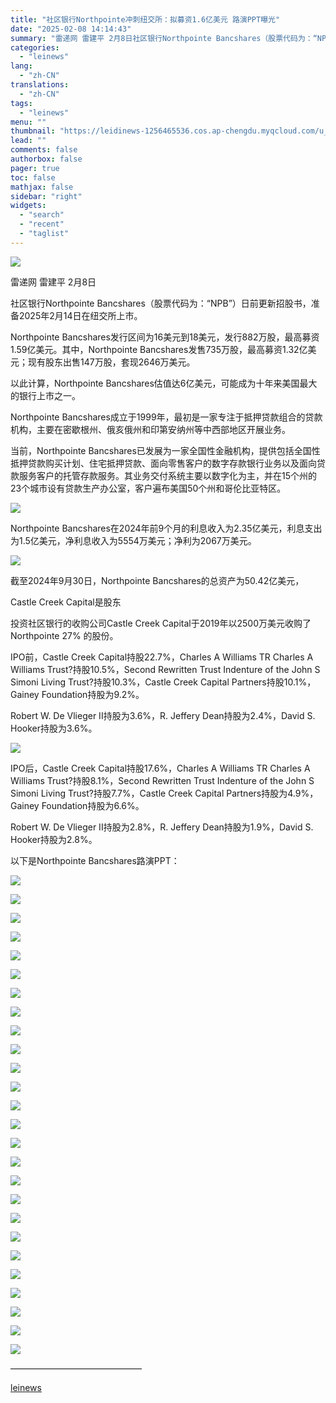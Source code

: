 ```yaml
---
title: "社区银行Northpointe冲刺纽交所：拟募资1.6亿美元 路演PPT曝光"
date: "2025-02-08 14:14:43"
summary: "雷递网 雷建平 2月8日社区银行Northpointe Bancshares（股票代码为：“NPB”..."
categories:
  - "leinews"
lang:
  - "zh-CN"
translations:
  - "zh-CN"
tags:
  - "leinews"
menu: ""
thumbnail: "https://leidinews-1256465536.cos.ap-chengdu.myqcloud.com/u_News/20250208/6387462087795559515665235.jpeg"
lead: ""
comments: false
authorbox: false
pager: true
toc: false
mathjax: false
sidebar: "right"
widgets:
  - "search"
  - "recent"
  - "taglist"
---
```


![](https://p3-sign.toutiaoimg.com/tos-cn-i-axegupay5k/57006c0b664e4c60bfc1e4a6d28e83c9~tplv-tt-origin-web:gif.jpeg?_iz=58558&from=article.pc_detail&lk3s=953192f4&x-expires=1739599883&x-signature=rkm1Jj5uTjcqIKzZGzVoge2EFPw%3D)

雷递网 雷建平 2月8日

社区银行Northpointe Bancshares（股票代码为：“NPB”）日前更新招股书，准备2025年2月14日在纽交所上市。

Northpointe Bancshares发行区间为16美元到18美元，发行882万股，最高募资1.59亿美元。其中，Northpointe Bancshares发售735万股，最高募资1.32亿美元；现有股东出售147万股，套现2646万美元。

以此计算，Northpointe Bancshares估值达6亿美元，可能成为十年来美国最大的银行上市之一。

Northpointe Bancshares成立于1999年，最初是一家专注于抵押贷款组合的贷款机构，主要在密歇根州、俄亥俄州和印第安纳州等中西部地区开展业务。

当前，Northpointe Bancshares已发展为一家全国性金融机构，提供包括全国性抵押贷款购买计划、住宅抵押贷款、面向零售客户的数字存款银行业务以及面向贷款服务客户的托管存款服务。其业务交付系统主要以数字化为主，并在15个州的23个城市设有贷款生产办公室，客户遍布美国50个州和哥伦比亚特区。

![](https://p3-sign.toutiaoimg.com/tos-cn-i-6w9my0ksvp/0dac5146a7e64a60a4bc7000df15e18e~tplv-tt-origin-web:gif.jpeg?_iz=58558&from=article.pc_detail&lk3s=953192f4&x-expires=1739599883&x-signature=HA9ORWRp%2FSJpCzwAuGnQZ595kzo%3D)

Northpointe Bancshares在2024年前9个月的利息收入为2.35亿美元，利息支出为1.5亿美元，净利息收入为5554万美元；净利为2067万美元。

![](https://p3-sign.toutiaoimg.com/tos-cn-i-6w9my0ksvp/98c5c1d378184cdabb4d0468542958bb~tplv-tt-origin-web:gif.jpeg?_iz=58558&from=article.pc_detail&lk3s=953192f4&x-expires=1739599883&x-signature=akUWfVjFY6V%2B6XKed1b8GAcPprA%3D)

截至2024年9月30日，Northpointe Bancshares的总资产为50.42亿美元，

Castle Creek Capital是股东

投资社区银行的收购公司Castle Creek Capital于2019年以2500万美元收购了 Northpointe 27% 的股份。

IPO前，Castle Creek Capital持股22.7%，Charles A Williams TR Charles A Williams Trust?持股10.5%，Second Rewritten Trust Indenture of the John S Simoni Living Trust?持股10.3%，Castle Creek Capital Partners持股10.1%，Gainey Foundation持股为9.2%。

Robert W. De Vlieger II持股为3.6%，R. Jeffery Dean持股为2.4%，David S. Hooker持股为3.6%。

![](https://p3-sign.toutiaoimg.com/tos-cn-i-6w9my0ksvp/3f0d383edae042678cf25e7af18117d8~tplv-tt-origin-web:gif.jpeg?_iz=58558&from=article.pc_detail&lk3s=953192f4&x-expires=1739599883&x-signature=nJOg%2BTIrSZ6fuPDJOn4uYzAnV90%3D)

IPO后，Castle Creek Capital持股17.6%，Charles A Williams TR Charles A Williams Trust?持股8.1%，Second Rewritten Trust Indenture of the John S Simoni Living Trust?持股7.7%，Castle Creek Capital Partners持股为4.9%，Gainey Foundation持股为6.6%。

Robert W. De Vlieger II持股为2.8%，R. Jeffery Dean持股为1.9%，David S. Hooker持股为2.8%。

以下是Northpointe Bancshares路演PPT：

![](https://p3-sign.toutiaoimg.com/tos-cn-i-6w9my0ksvp/6aa0303bd1d746ae9a020aeb3dbb9e60~tplv-tt-origin-web:gif.jpeg?_iz=58558&from=article.pc_detail&lk3s=953192f4&x-expires=1739599883&x-signature=vuX0KFMTXs1t%2BAFOQ7GDPlzQSqE%3D)

![](https://p3-sign.toutiaoimg.com/tos-cn-i-6w9my0ksvp/9842e5872c9947feaa26239837b0ee54~tplv-tt-origin-web:gif.jpeg?_iz=58558&from=article.pc_detail&lk3s=953192f4&x-expires=1739599883&x-signature=hrGICZZxhjJwrrXg%2BTucjsluGCg%3D)

![](https://p3-sign.toutiaoimg.com/tos-cn-i-6w9my0ksvp/cccfa6dc5f124efc8ca8c5729d7f5a56~tplv-tt-origin-web:gif.jpeg?_iz=58558&from=article.pc_detail&lk3s=953192f4&x-expires=1739599883&x-signature=BGtC9%2Flcpzo0W65s7tZxsQ403KQ%3D)

![](https://p3-sign.toutiaoimg.com/tos-cn-i-6w9my0ksvp/6eb8dd244d5a482b9734fe99b608ac12~tplv-tt-origin-web:gif.jpeg?_iz=58558&from=article.pc_detail&lk3s=953192f4&x-expires=1739599883&x-signature=ZZN0tyt3nA1SqfoUpo0nJZQI%2BaU%3D)

![](https://p3-sign.toutiaoimg.com/tos-cn-i-6w9my0ksvp/e272faa6d71c4932ae1c15b74a988171~tplv-tt-origin-web:gif.jpeg?_iz=58558&from=article.pc_detail&lk3s=953192f4&x-expires=1739599883&x-signature=kk1NeazmiZTL65PVMB4dGUPLJVg%3D)

![](https://p3-sign.toutiaoimg.com/tos-cn-i-6w9my0ksvp/e00a5fcac6b84680a536242c62cfa0e1~tplv-tt-origin-web:gif.jpeg?_iz=58558&from=article.pc_detail&lk3s=953192f4&x-expires=1739599883&x-signature=9%2BfFo1VChO8PG0diO50%2Bd8dKRtw%3D)

![](https://p3-sign.toutiaoimg.com/tos-cn-i-6w9my0ksvp/0d1d0e1971cb427582c723061d124c64~tplv-tt-origin-web:gif.jpeg?_iz=58558&from=article.pc_detail&lk3s=953192f4&x-expires=1739599883&x-signature=JqLt5FDw8kXpLWVSxiTGh4%2Ff6aY%3D)

![](https://p3-sign.toutiaoimg.com/tos-cn-i-6w9my0ksvp/ed09aabb3cc642689749d84b7683577b~tplv-tt-origin-web:gif.jpeg?_iz=58558&from=article.pc_detail&lk3s=953192f4&x-expires=1739599883&x-signature=q%2FAqsM8cZH3KA3ZabKGeahZJfzg%3D)

![](https://p26-sign.toutiaoimg.com/tos-cn-i-6w9my0ksvp/c6effc7b914d42e487a9df79324b548d~tplv-tt-origin-web:gif.jpeg?_iz=58558&from=article.pc_detail&lk3s=953192f4&x-expires=1739599883&x-signature=ci%2Bw%2FnmywGNmrwOKExCgyfPbM%2BA%3D)

![](https://p3-sign.toutiaoimg.com/tos-cn-i-6w9my0ksvp/eac1d826cbff497f8971a90be165af3e~tplv-tt-origin-web:gif.jpeg?_iz=58558&from=article.pc_detail&lk3s=953192f4&x-expires=1739599883&x-signature=tTK5RGJAGbNiotpl84hJUP16zac%3D)

![](https://p3-sign.toutiaoimg.com/tos-cn-i-6w9my0ksvp/42b32a728dee4cf78e07b2528e10dd70~tplv-tt-origin-web:gif.jpeg?_iz=58558&from=article.pc_detail&lk3s=953192f4&x-expires=1739599883&x-signature=z5l0K%2FNDOfswp75UXYZz1CNBRXg%3D)

![](https://p3-sign.toutiaoimg.com/tos-cn-i-6w9my0ksvp/73275c6156a84497b8e8e7d1aebaa57d~tplv-tt-origin-web:gif.jpeg?_iz=58558&from=article.pc_detail&lk3s=953192f4&x-expires=1739599883&x-signature=wsK1thdikFsHWgZ8pWOF8w2VY1A%3D)

![](https://p26-sign.toutiaoimg.com/tos-cn-i-6w9my0ksvp/3f67855985fe4cd4893340db02fe17dc~tplv-tt-origin-web:gif.jpeg?_iz=58558&from=article.pc_detail&lk3s=953192f4&x-expires=1739599883&x-signature=gvk%2BZ2Pj7pAFcNQqwm%2Fqilp7GsQ%3D)

![](https://p3-sign.toutiaoimg.com/tos-cn-i-6w9my0ksvp/03782bb3543b45768223236b92db68ae~tplv-tt-origin-web:gif.jpeg?_iz=58558&from=article.pc_detail&lk3s=953192f4&x-expires=1739599883&x-signature=oW6ceuwbuNs8uktjLiZwZq%2FevJ0%3D)

![](https://p3-sign.toutiaoimg.com/tos-cn-i-6w9my0ksvp/34c49a90b9e448b4bfdcf7d980fd0f86~tplv-tt-origin-web:gif.jpeg?_iz=58558&from=article.pc_detail&lk3s=953192f4&x-expires=1739599883&x-signature=e%2BNdCKeg8hFYcMRympCxlDeFgzE%3D)

![](https://p3-sign.toutiaoimg.com/tos-cn-i-6w9my0ksvp/d68d9b970f164ce19b76b15802135f87~tplv-tt-origin-web:gif.jpeg?_iz=58558&from=article.pc_detail&lk3s=953192f4&x-expires=1739599883&x-signature=EAc%2BPs9qd5g9VVKNtVgmSiGpfJo%3D)

![](https://p26-sign.toutiaoimg.com/tos-cn-i-6w9my0ksvp/f3fe1743fcd4435b96f78c4d851197c0~tplv-tt-origin-web:gif.jpeg?_iz=58558&from=article.pc_detail&lk3s=953192f4&x-expires=1739599883&x-signature=GAJ9L%2FLp8ynY5nHnind5In7X%2F5Y%3D)

![](https://p3-sign.toutiaoimg.com/tos-cn-i-6w9my0ksvp/81d1ee94fc7547c1b778508f7b616621~tplv-tt-origin-web:gif.jpeg?_iz=58558&from=article.pc_detail&lk3s=953192f4&x-expires=1739599883&x-signature=5KHzBLq7YG6XwHdb2JPcQxtqD5o%3D)

![](https://p3-sign.toutiaoimg.com/tos-cn-i-6w9my0ksvp/4e4fcdf07bc94199a8c64a6ae3164107~tplv-tt-origin-web:gif.jpeg?_iz=58558&from=article.pc_detail&lk3s=953192f4&x-expires=1739599883&x-signature=7%2B6bf2lfPHvRDzbLRCVhXY91k%2FQ%3D)

![](https://p3-sign.toutiaoimg.com/tos-cn-i-6w9my0ksvp/ce5d63dd29754ad7b20fa564dc03d6f7~tplv-tt-origin-web:gif.jpeg?_iz=58558&from=article.pc_detail&lk3s=953192f4&x-expires=1739599883&x-signature=z%2FDlh2LQUiqPk9MDWOKbN1IqduY%3D)

![](https://p3-sign.toutiaoimg.com/tos-cn-i-6w9my0ksvp/8b80558e2c8040e2bece932752d0641a~tplv-tt-origin-web:gif.jpeg?_iz=58558&from=article.pc_detail&lk3s=953192f4&x-expires=1739599883&x-signature=SxYkIO%2FyvH8wQLPTZ%2FzuelkzD%2Fw%3D)

![](https://p3-sign.toutiaoimg.com/tos-cn-i-6w9my0ksvp/98d91898c2144b238810371d6cc83b9d~tplv-tt-origin-web:gif.jpeg?_iz=58558&from=article.pc_detail&lk3s=953192f4&x-expires=1739599883&x-signature=sS4u0%2B9JYmk2FHm7%2Boqz3zCplN8%3D)

![](https://p26-sign.toutiaoimg.com/tos-cn-i-6w9my0ksvp/de7480e2fc70432d9fc81545d1fc7ff6~tplv-tt-origin-web:gif.jpeg?_iz=58558&from=article.pc_detail&lk3s=953192f4&x-expires=1739599883&x-signature=Bfo1KN38Nj7CWUpp20A2Ai0RDeY%3D)

![](https://p3-sign.toutiaoimg.com/tos-cn-i-6w9my0ksvp/ec23ab3efa774a5cb546c76634df659f~tplv-tt-origin-web:gif.jpeg?_iz=58558&from=article.pc_detail&lk3s=953192f4&x-expires=1739599883&x-signature=f6OLzcPsCmXMUmgQJ0wp5XMVc%2BY%3D)

![](https://p3-sign.toutiaoimg.com/tos-cn-i-6w9my0ksvp/0ece30902e1f4139bb5c54e470829883~tplv-tt-origin-web:gif.jpeg?_iz=58558&from=article.pc_detail&lk3s=953192f4&x-expires=1739599883&x-signature=dovbjnkbb0z9EdV6wLvvgQ6xzEI%3D)

![](https://p3-sign.toutiaoimg.com/tos-cn-i-6w9my0ksvp/535bcdcc1bd64220a1fc1990177aff7b~tplv-tt-origin-web:gif.jpeg?_iz=58558&from=article.pc_detail&lk3s=953192f4&x-expires=1739599883&x-signature=kRVKBg20P5ByBK0ZcuzL92xs4bI%3D)

———————————————

[leinews](https://www.leinews.com/n28983/detail.html)
